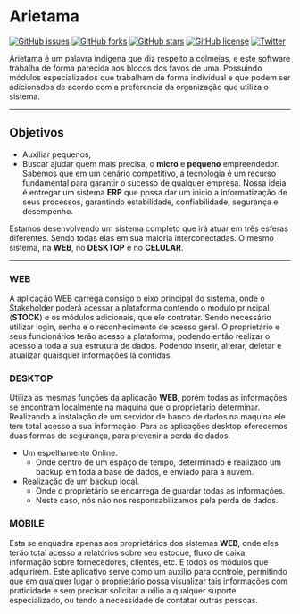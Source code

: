 # Arietama

[![GitHub issues](https://img.shields.io/github/issues/gddOWL/Arietama.svg)](https://github.com/gddOWL/Arietama/issues) [![GitHub forks](https://img.shields.io/github/forks/gddOWL/Arietama.svg)](https://github.com/gddOWL/Arietama/network) [![GitHub stars](https://img.shields.io/github/stars/gddOWL/Arietama.svg)](https://github.com/gddOWL/Arietama/stargazers) [![GitHub license](https://img.shields.io/github/license/gddOWL/Arietama.svg)](https://github.com/gddOWL/Arietama/blob/master/LICENSE) [![Twitter](https://img.shields.io/twitter/url/https/github.com/gddOWL/Arietama.svg?style=social)](https://twitter.com/intent/tweet?text=Wow:&url=https%3A%2F%2Fgithub.com%2FgddOWL%2FArietama)

Arietama é um palavra indígena que diz respeito a colmeias, e este software trabalha de forma parecida aos blocos dos favos de uma. Possuindo módulos especializados que trabalham de forma individual e que podem ser adicionados de acordo com a preferencia da organização que utiliza o sistema.

------------

## Objetivos
- Auxiliar pequenos;
 - Buscar ajudar quem mais precisa, o **micro** e **pequeno** empreendedor. Sabemos que em um cenário competitivo, a tecnologia é um recurso fundamental para garantir o sucesso de qualquer empresa. Nossa ideia é entregar um sistema **ERP** que possa dar um inicio a informatização de seus processos, garantindo estabilidade, confiabilidade, segurança e desempenho.

Estamos desenvolvendo um sistema completo que irá atuar em três esferas diferentes. Sendo todas elas em sua maioria interconectadas.
O mesmo sistema, na **WEB**, no **DESKTOP** e no **CELULAR**.

------------

### WEB
A aplicação WEB carrega consigo o eixo principal do sistema, onde o Stakeholder poderá acessar a plataforma contendo o modulo principal (**STOCK**) e os módulos adicionais, que ele contratar.
Sendo necessário utilizar login, senha e o reconhecimento de acesso geral. O proprietário e seus funcionários terão acesso a plataforma, podendo então realizar o acesso a toda a sua estrutura de dados. Podendo inserir, alterar, deletar e atualizar quaisquer informações lá contidas.

### DESKTOP
Utiliza as mesmas funções da aplicação **WEB**, porém todas as informações se encontram localmente na maquina que o proprietário determinar. Realizando a instalação de um servidor de banco de dados na maquina ele tem total acesso a sua informação.
Para as aplicações desktop oferecemos duas formas de segurança, para prevenir a perda de dados.
- Um espelhamento Online.
  - Onde dentro de um espaço de tempo, determinado é realizado um backup em toda a base de dados, e enviado para a nuvem.
- Realização de um backup local.
  - Onde o proprietário se encarrega de guardar todas as informações.
  - Neste caso, nós não nos responsabilizamos pela perda de dados.

### MOBILE
Esta se enquadra apenas aos proprietários dos sistemas **WEB**, onde eles terão total acesso a relatórios sobre seu estoque, fluxo de caixa, informação sobre fornecedores, clientes, etc. E todos os módulos que adquirirem. Este aplicativo serve como um auxilio para controle, permitindo que em qualquer lugar o proprietário possa visualizar tais informações com praticidade e sem precisar solicitar auxilio a qualquer suporte especializado, ou tendo a necessidade de contatar outras pessoas.
